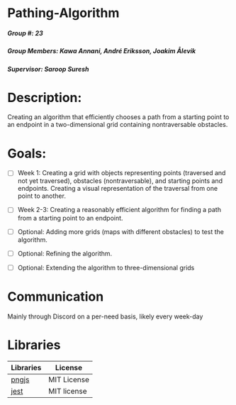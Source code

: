 # Pathing-Algorithm
##### Group #: 23
##### Group Members: Kawa Annani, André Eriksson, Joakim Ålevik
##### Supervisor: Saroop Suresh

# Description:
Creating an algorithm that efficiently chooses a path from a starting point
to an endpoint in a two-dimensional grid containing nontraversable
obstacles.

# Goals:
- [ ] Week 1: Creating a grid with objects representing points (traversed
and not yet traversed), obstacles (nontraversable), and starting points
and endpoints. Creating a visual representation of the traversal from
one point to another.

- [ ] Week 2-3: Creating a reasonably efficient algorithm for finding a path
from a starting point to an endpoint.

- [ ] Optional: Adding more grids (maps with different obstacles) to test
the algorithm.

- [ ] Optional: Refining the algorithm.

- [ ] Optional: Extending the algorithm to three-dimensional grids

# Communication 
Mainly through Discord on a per-need basis, likely every week-day

# Libraries

| Libraries     | License       |
| ------------- | ------------- |
| [pngjs](https://github.com/lukeapage/pngjs)  | MIT License  |
| [jest](https://github.com/facebook/jest)     | MIT license  |
